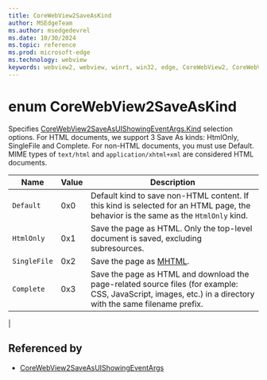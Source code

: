 ```yaml
---
title: CoreWebView2SaveAsKind
author: MSEdgeTeam
ms.author: msedgedevrel
ms.date: 10/30/2024
ms.topic: reference
ms.prod: microsoft-edge
ms.technology: webview
keywords: webview2, webview, winrt, win32, edge, CoreWebView2, CoreWebView2Controller, browser control, edge html, CoreWebView2SaveAsKind
---
```


# enum CoreWebView2SaveAsKind

Specifies [CoreWebView2SaveAsUIShowingEventArgs.Kind](corewebview2saveasuishowingeventargs.md#kind) selection options.
For HTML documents, we support 3 Save As kinds: HtmlOnly, SingleFile and Complete. For non-HTML documents, you must use Default. MIME types of `text/html` and `application/xhtml+xml` are considered HTML documents.

| Name |  Value | Description |
|--|--|--|
|`Default` | 0x0  |  Default kind to save non-HTML content. If this kind is selected for an HTML page, the behavior is the same as the `HtmlOnly` kind.|
|`HtmlOnly` | 0x1  |  Save the page as HTML. Only the top-level document is saved, excluding subresources.|
|`SingleFile` | 0x2  |  Save the page as [MHTML](https://en.wikipedia.org/wiki/MHTML).|
|`Complete` | 0x3  |  Save the page as HTML and download the page-related source files (for example: CSS, JavaScript, images, etc.) in a directory with the same filename prefix.
|


## Referenced by

- [CoreWebView2SaveAsUIShowingEventArgs](corewebview2saveasuishowingeventargs.md)
